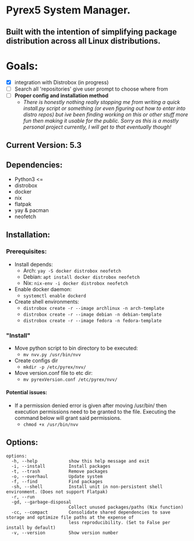 # Pyrex5 System Manager.
## Built with the intention of simplifying package distribution across all Linux distributions. 

# Goals:
- [x] integration with Distrobox (in progress)
- [ ] Search all 'repositories' give user prompt to choose where from
- [ ] **Proper config and installation method**
  - *There is honestly nothing really stopping me from writing a quick install.py script or something (or even figuring out how to enter into distro repos) but ive been finding working on this or other stuff more fun then making it usable for the public. Sorry as this is a mostly personal project currently, I will get to that eventually though!*
## Current Version: 5.3

## Dependencies:
- Python3 <=
- distrobox
- docker
- nix 
- flatpak
- yay & pacman
- neofetch

## Installation: 
### Prerequisites:
- Install depends: 
  - Arch: `yay -S docker distrobox neofetch`
  - Debian: `apt install docker distrobox neofetch`
  - Nix: `nix-env -i docker distrobox neofetch`
- Enable docker daemon:
  - `systemctl enable dockerd`
- Create shell environments:
  - `distrobox create -r --image archlinux -n arch-template`
  - `distrobox create -r --image debian -n debian-template`
  - `distrobox create -r --image fedora -n fedora-template`
### "Install"
- Move python script to bin directory to be executed:
  - `mv nvv.py /usr/bin/nvv`
- Create configs dir
  - `mkdir -p /etc/pyrex/nvv/`
- Move version.conf file to etc dir:
  - `mv pyrexVersion.conf /etc/pyrex/nvv/`

#### Potential issues:
- If a permission denied error is given after moving /usr/bin/ then execution permissions need to be granted to the file. Executing the command below will grant said permissions.
  - `chmod +x /usr/bin/nvv`

## Options:
```
options:
  -h, --help            show this help message and exit
  -i, --install         Install packages
  -t, --trash           Remove packages
  -o, --overhaul        Update system
  -f, --find            Find packages
  -sh, --shell          Install unit in non-persistent shell environment. (Does not support Flatpak)
  -r, --run
  -gd, --garbage-disposal
                        Collect unused packages/paths (Nix function)
  -cc, --compact        Consolidate shared dependencies to save storage and optimize file paths at the expense of
                        less reproducibility. (Set to False per install by default)
  -v, --version         Show version number

```
